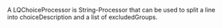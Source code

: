 A LQChoiceProcessor is String-Processor that can be used to split a line into choiceDescription and a list of excludedGroups.
